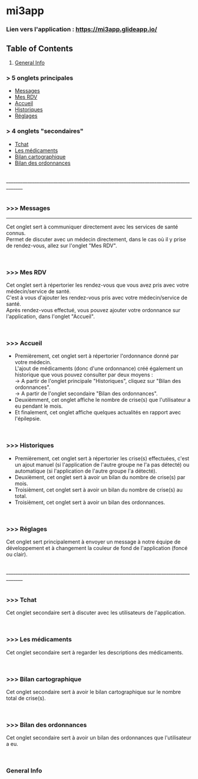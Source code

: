 # mi3app

### Lien vers l'application : https://mi3app.glideapp.io/

## Table of Contents
1. [General Info](#general-info)


### > 5 onglets principales
- [Messages](#onglet-msg)
- [Mes RDV](#onglet-rdv)
- [Accueil](#onglet-accueil)
- [Historiques](#onglet-histo)
- [Réglages](#onglet-reglages)

### > 4 onglets "secondaires"
- [Tchat](#onglet-tchat)
- [Les médicaments](#onglet-medoc)
- [Bilan cartographique](#onglet-bilan-carto)
- [Bilan des ordonnances](#onglet-bilan-ordo)

</br>
_____________________________________________________________________________________
</br></br>

### >>> Messages
***
Cet onglet sert à communiquer directement avec les services de santé connus.</br>
Permet de discuter avec un médecin directement, dans le cas où il y prise de rendez-vous, allez sur l'onglet "Mes RDV".

</br>

### >>> Mes RDV
Cet onglet sert à répertorier les rendez-vous que vous avez pris avec votre médecin/service de santé.</br>
C'est à vous d'ajouter les rendez-vous pris avec votre médecin/service de santé.</br>
Après rendez-vous effectué, vous pouvez ajouter votre ordonnance sur l'application, dans l'onglet "Accueil".

</br>

### >>> Accueil 
+ Premièrement, cet onglet sert à répertorier l'ordonnance donné par votre médecin.</br>
L'ajout de médicaments (donc d'une ordonnance) créé également un historique que vous pouvez consulter par deux moyens :</br>
-> A partir de l'onglet principale "Historiques", cliquez sur "Bilan des ordonnances".</br>
-> A partir de l'onglet secondaire "Bilan des ordonnances".</br>
+ Deuxièmment, cet onglet affiche le nombre de crise(s) que l'utilisateur a eu pendant le mois.</br>
+ Et finalement, cet onglet affiche quelques actualités en rapport avec l'épilepsie.

</br>

### >>> Historiques 
+ Premièrement, cet onglet sert à répertorier les crise(s) effectuées, c'est un ajout manuel (si l'application de l'autre groupe ne l'a pas détecté) ou automatique (si l'application de l'autre groupe l'a détecté).
+ Deuxièment, cet onglet sert à avoir un bilan du nombre de crise(s) par mois.
+ Troisièment, cet onglet sert à avoir un bilan du nombre de crise(s) au total.
+ Troisièment, cet onglet sert à avoir un bilan des ordonnances.

</br>

### >>> Réglages 
Cet onglet sert principalement à envoyer un message à notre équipe de développement
et à changement la couleur de fond de l'application (foncé ou clair).

</br>
_____________________________________________________________________________________
</br></br>

### >>> Tchat 
Cet onglet secondaire sert à discuter avec les utilisateurs de l'application.

</br>

### >>> Les médicaments 
Cet onglet secondaire sert à regarder les descriptions des médicaments.

</br>

### >>> Bilan cartographique 
Cet onglet secondaire sert à avoir le bilan cartographique sur le nombre total de crise(s).

</br>

### >>> Bilan des ordonnances 
Cet onglet secondaire sert à avoir un bilan des ordonnances que l'utilisateur a eu.

</br>


### General Info


